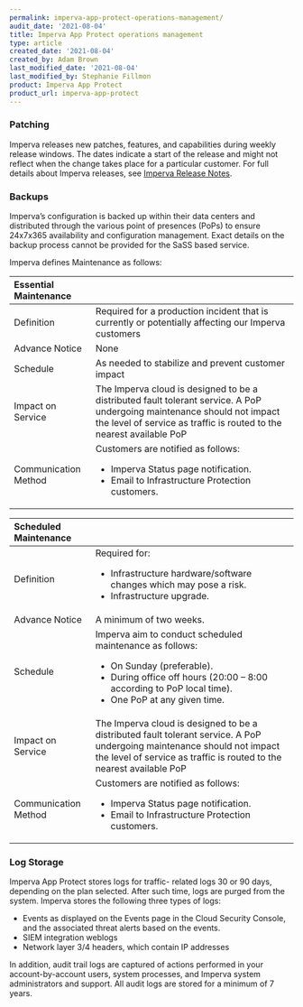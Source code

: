 ```yaml
---
permalink: imperva-app-protect-operations-management/
audit_date: '2021-08-04'
title: Imperva App Protect operations management
type: article
created_date: '2021-08-04'
created_by: Adam Brown
last_modified_date: '2021-08-04'
last_modified_by: Stephanie Fillmon
product: Imperva App Protect
product_url: imperva-app-protect
---
```


### Patching

Imperva releases new patches, features, and capabilities during weekly
release windows. The dates indicate a start of the release and might not
reflect when the change takes place for a particular customer. For full
details about Imperva releases, see
[Imperva Release Notes](https://docs.imperva.com/bundle/cloud-application-security/page/release-notes/release-notes.htm).

### Backups

Imperva’s configuration is backed up within their data centers and distributed
through the various point of presences (PoPs) to ensure 24x7x365 availability
and configuration management. Exact details on the backup process cannot be
provided for the SaSS based service.

Imperva defines Maintenance as follows:

| Essential Maintenance |   |
| :-- | :-- |
| Definition | Required for a production incident that is currently or potentially affecting our Imperva customers |
| Advance Notice | None |
| Schedule  | As needed to stabilize and prevent customer impact |
| Impact on Service | The Imperva cloud is designed to be a distributed fault tolerant service. A PoP undergoing maintenance should not impact the level of service as traffic is routed to the nearest available PoP |
| Communication Method | Customers are notified as follows:<br /><ul><li>Imperva Status page notification.</li><li>Email to Infrastructure Protection customers.</li><ul/> |


| Scheduled Maintenance  |   |
| :-- | :-- |
| Definition  | Required for:  <br /><ul><li>Infrastructure hardware/software changes which may pose a risk.</li><li>Infrastructure upgrade.</li><ul/> |
| Advance Notice | A minimum of two weeks.  |
| Schedule | Imperva aim to conduct scheduled maintenance as follows:<br /><ul><li>  On Sunday (preferable).</li><li>During office off hours (20:00 – 8:00 according to PoP local time).</li><li>One PoP at any given time.</li><ul/> |
| Impact on Service | The Imperva cloud is designed to be a distributed fault tolerant service. A PoP undergoing maintenance should not impact the level of service as traffic is routed to the nearest available PoP |
| Communication Method | Customers are notified as follows:<br /><ul><li>Imperva Status page notification.</li><li>Email to Infrastructure Protection customers.</li><ul/> |

### Log Storage

Imperva App Protect stores logs for traffic- related logs 30 or 90 days,
depending on the plan selected. After such time, logs are purged from the
system. Imperva stores the following three types of logs:

- Events as displayed on the Events page in the Cloud Security Console, and
  the associated threat alerts based on the events.
- SIEM integration weblogs
- Network layer 3/4 headers, which contain IP addresses

In addition, audit trail logs are captured of actions performed in your
account-by-account users, system processes, and Imperva system administrators
and support. All audit logs are stored for a minimum of 7 years.
